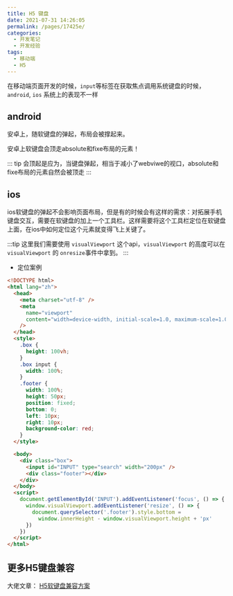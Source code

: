 ```yaml
---
title: H5 键盘
date: 2021-07-31 14:26:05
permalink: /pages/17425e/
categories:
  - 开发笔记
  - 开发经验
tags:
  - 移动端
  - H5
---
```


在移动端页面开发的时候，`input`等标签在获取焦点调用系统键盘的时候，`android`, `ios` 系统上的表现不一样

<!-- more -->

## android

安卓上，随软键盘的弹起，布局会被撑起来。

安卓上软键盘会顶走absolute和fixe布局的元素！

::: tip
会顶起是应为，当键盘弹起，相当于减小了webviwe的视口，absolute和fixe布局的元素自然会被顶走
:::

## ios
ios软键盘的弹起不会影响页面布局，但是有的时候会有这样的需求：对拓展手机键盘交互，需要在软键盘的加上一个工具栏。这样需要将这个工具栏定位在软键盘上面，在ios中如何定位这个元素就变得飞上关键了。

:::tip
这里我们需要使用 `visualViewport` 这个api，`visualViewport` 的高度可以在 `visualViewport` 的 `onresize`事件中拿到。
:::

+ 定位案例
```html
<!DOCTYPE html>
<html lang="zh">
  <head>
    <meta charset="utf-8" />
    <meta
      name="viewport"
      content="width=device-width, initial-scale=1.0, maximum-scale=1.0, user-scalable=0, viewport-fit=cover"
    />
  </head>
  <style>
    .box {
      height: 100vh;
    }
    .box input {
      width: 100%;
    }
    .footer {
      width: 100%;
      height: 50px;
      position: fixed;
      bottom: 0;
      left: 10px;
      right: 10px;
      background-color: red;
    }
  </style>

  <body>
    <div class="box">
      <input id="INPUT" type="search" width="200px" />
      <div class="footer"></div>
    </div>
  </body>
  <script>
    document.getElementById('INPUT').addEventListener('focus', () => {
      window.visualViewport.addEventListener('resize', () => {
        document.querySelector('.footer').style.bottom =
          window.innerHeight - window.visualViewport.height + 'px'
      })
    })
  </script>
</html>

```

## 更多H5键盘兼容

大佬文章：
[H5软键盘兼容方案](https://www.jianshu.com/p/e05074613e0f)